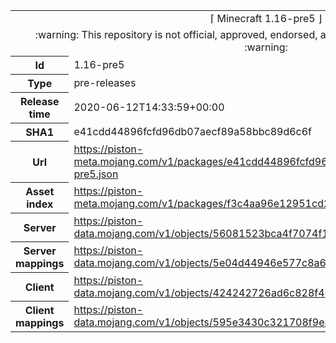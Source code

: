 <html><table>
<tr><td colspan="2" align="center"><img width="0" height="0"><br/>⌈ Minecraft 1.16-pre5 ⌋<br/><img width="0" height="0"></td></tr>
<tr><td colspan="2" align="center"><img width="0" height="0"><br/>
:warning: This repository is not official, approved, endorsed, associated or connected with Mojang :warning:
<br/><img width="0" height="0"></td></tr>
<tr><th>Id</th><td>1.16-pre5</td></tr>
<tr><th>Type</th><td>pre-releases</td></tr>
<tr><th>Release time</th><td>2020-06-12T14:33:59+00:00</td></tr>
<tr><th>SHA1</th><td>e41cdd44896fcfd96db07aecf89a58bbc89d6c6f</td></tr>
<tr><th>Url</th><td><a href="https://piston-meta.mojang.com/v1/packages/e41cdd44896fcfd96db07aecf89a58bbc89d6c6f/1.16-pre5.json">https://piston-meta.mojang.com/v1/packages/e41cdd44896fcfd96db07aecf89a58bbc89d6c6f/1.16-pre5.json</a></td></tr>
<tr><th>Asset index</th><td><a href="https://piston-meta.mojang.com/v1/packages/f3c4aa96e12951cd2781b3e1c0e8ab82bf719cf2/1.16.json">https://piston-meta.mojang.com/v1/packages/f3c4aa96e12951cd2781b3e1c0e8ab82bf719cf2/1.16.json</a></td></tr>
<tr><th>Server</th><td><a href="https://piston-data.mojang.com/v1/objects/56081523bca4f7074f111d1e8a9fd0a86d072a2b/server.jar">https://piston-data.mojang.com/v1/objects/56081523bca4f7074f111d1e8a9fd0a86d072a2b/server.jar</a></td></tr>
<tr><th>Server mappings</th><td><a href="https://piston-data.mojang.com/v1/objects/5e04d44946e577c8a63b4cc8e03ca2e84ce785f9/server.txt">https://piston-data.mojang.com/v1/objects/5e04d44946e577c8a63b4cc8e03ca2e84ce785f9/server.txt</a></td></tr>
<tr><th>Client</th><td><a href="https://piston-data.mojang.com/v1/objects/424242726ad6c828f47af0ef2a8dc3ac7a91ef96/client.jar">https://piston-data.mojang.com/v1/objects/424242726ad6c828f47af0ef2a8dc3ac7a91ef96/client.jar</a></td></tr>
<tr><th>Client mappings</th><td><a href="https://piston-data.mojang.com/v1/objects/595e3430c321708f9ea885bff5612993cd4ef3db/client.txt">https://piston-data.mojang.com/v1/objects/595e3430c321708f9ea885bff5612993cd4ef3db/client.txt</a></td></tr>
</table></html>